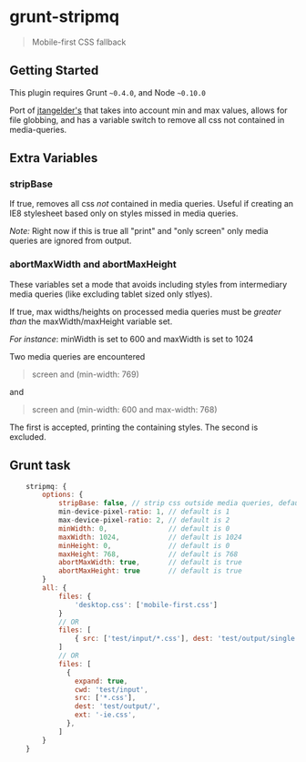 # grunt-stripmq
> Mobile-first CSS fallback

## Getting Started
This plugin requires Grunt `~0.4.0`, and Node `~0.10.0`

Port of [jtangelder's](https://github.com/jtangelder/grunt-stripmq) that takes into account min and max values, allows for file globbing, and has a variable switch to remove all css not contained in media-queries.

## Extra Variables

### stripBase

If true, removes all css *not* contained in media queries.  Useful if creating an IE8 stylesheet based only on styles missed in media queries.

*Note:* Right now if this is true all "print" and "only screen" only media queries are ignored from output.

### abortMaxWidth and abortMaxHeight

These variables set a mode that avoids including styles from intermediary media queries (like excluding tablet sized only stlyes).

If true, max widths/heights on processed media queries must be *greater than* the maxWidth/maxHeight variable set.

*For instance*: minWidth is set to 600 and maxWidth is set to 1024

Two media queries are encountered

> screen and (min-width: 769)

and 

> screen and (min-width: 600 and max-width: 768)

The first is accepted, printing the containing styles. The second is excluded.



## Grunt task
````js
    stripmq: {
        options: {
            stripBase: false, // strip css outside media queries, default is false
            min-device-pixel-ratio: 1, // default is 1
            max-device-pixel-ratio: 2, // default is 2
            minWidth: 0,               // default is 0
            maxWidth: 1024,            // default is 1024
            minHeight: 0,              // default is 0
            maxHeight: 768,            // default is 768
            abortMaxWidth: true,       // default is true
            abortMaxHeight: true       // default is true
        }
        all: {
            files: {
                'desktop.css': ['mobile-first.css']
            }
            // OR
            files: [
                { src: ['test/input/*.css'], dest: 'test/output/single.css' }
            ]
            // OR
            files: [
              {
                expand: true,
                cwd: 'test/input',
                src: ['*.css'],
                dest: 'test/output/',
                ext: '-ie.css',
              },
            ]
        }
    }
````
